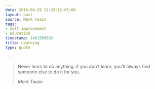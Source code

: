 ```yaml
---
date: 2016-04-29 12:23:12-05:00
layout: post
source: Mark Twain
tags:
- self improvement
- education
timestamp: 1461950592
title: Learning
type: quote

---
```

> Never learn to do anything: if you don't learn, you'll always find someone else to do it for you.
> 
> <cite>Mark Twain</cite>